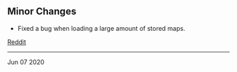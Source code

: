 ## Minor Changes

- Fixed a bug when loading a large amount of stored maps.

[Reddit](https://www.reddit.com/r/OwlbearRodeo/comments/gy3st9/beta_v132_release_bug_fix/)

---

Jun 07 2020
